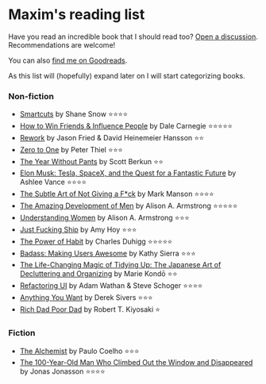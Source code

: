 # Maxim's reading list

Have you read an incredible book that I should read too? [Open a discussion](https://github.com/Maximization/reading-list/discussions/new). Recommendations are welcome!

You can also [find me on Goodreads](https://www.goodreads.com/user/show/60231550-maxim).

As this list will (hopefully) expand later on I will start categorizing books.

### Non-fiction
+ [Smartcuts](https://www.amazon.com/Smartcuts-Hackers-Innovators-Accelerate-Success/dp/0062302450) by Shane Snow ⭐️⭐️⭐️⭐️
+ [How to Win Friends & Influence People](https://www.amazon.com/How-Win-Friends-Influence-People/dp/0671027034) by Dale Carnegie ⭐️⭐️⭐️⭐️⭐️
+ [Rework](https://www.amazon.com/Rework-Jason-Fried/dp/0307463745) by Jason Fried & David Heinemeier Hansson ⭐️⭐️
+ [Zero to One](https://www.amazon.com/Zero-One-Notes-Startups-Future/dp/0804139296) by Peter Thiel ⭐️⭐️⭐️
+ [The Year Without Pants](https://www.amazon.com/Year-Without-Pants-WordPress-com-Future/dp/1118660633) by Scott Berkun ⭐️⭐️
+ [Elon Musk: Tesla, SpaceX, and the Quest for a Fantastic Future](https://www.amazon.com/Elon-Musk-SpaceX-Fantastic-Future/dp/0062301233) by Ashlee Vance ⭐️⭐️⭐️⭐️
+ [The Subtle Art of Not Giving a F*ck](https://www.amazon.com/Subtle-Art-Not-Giving-Counterintuitive/dp/0062457713) by Mark Manson ⭐️⭐️⭐️⭐️
+ [The Amazing Development of Men](https://www.amazon.com/Amazing-Development-Men-Expanded-2nd/dp/B00B2PID8S) by Alison A. Armstrong ⭐️⭐️⭐️⭐️⭐️
+ [Understanding Women](https://www.amazon.com/Understanding-Women-Unlock-the-Mystery/dp/B00B0G28GW) by Alison A. Armstrong ⭐️⭐️⭐️
+ [Just Fucking Ship](https://stackingthebricks.com/just-fucking-ship/) by Amy Hoy ⭐️⭐️⭐️
+ [The Power of Habit](https://www.amazon.com/Power-Habit-What-Life-Business/dp/081298160X) by Charles Duhigg ⭐️⭐️⭐️⭐️⭐️
+ [Badass: Making Users Awesome](https://www.amazon.com/Badass-Making-Awesome-Kathy-Sierra/dp/1491919019) by Kathy Sierra ⭐️⭐️⭐️
+ [The Life-Changing Magic of Tidying Up: The Japanese Art of Decluttering and Organizing](https://www.amazon.com/Life-Changing-Magic-Tidying-Decluttering-Organizing/dp/1607747308) by Marie Kondō ⭐️⭐️
+ [Refactoring UI](https://refactoringui.com/) by Adam Wathan & Steve Schoger ⭐️⭐️⭐️⭐️
+ [Anything You Want](https://www.amazon.com/Anything-You-Want-Lessons-Entrepreneur/dp/1511366079) by Derek Sivers ⭐️⭐️⭐️
+ [Rich Dad Poor Dad](https://www.amazon.com/Rich-Dad-Poor-Teach-Middle/dp/1612680194) by Robert T. Kiyosaki ⭐️

### Fiction
+ [The Alchemist](https://www.amazon.com/Alchemist-Paulo-Coelho/dp/0061122416) by Paulo Coelho ⭐️⭐️⭐️
+ [The 100-Year-Old Man Who Climbed Out the Window and Disappeared](https://www.amazon.com/100-Year-Old-Man-Climbed-Window-Disappeared/dp/1401324649) by Jonas Jonasson ⭐️️️️️️️⭐️️️️️️️⭐️️️️️️️⭐️️️️️️️
